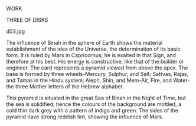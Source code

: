 WORK

THREE OF DISKS

d03.jpg

The influence of Binah in the sphere of Earth shows the material establishment of the idea of the Universe, the
determination of its basic form. It is ruled by Mars in Capricornus; he is exalted in that Sign, and therefore at his
best. His energy is constructive, like that of the builder or engineer. The card represents a pyramid viewed from above
the apex. The base is formed by three wheels-Mercury, Sulphur, and Salt; Sattvas, Rajas, and Tamas in the Hindu system;
Aleph, Shin, and Mem-Air, Fire, and Water-the three Mother letters of the Hebrew alphabet.

This pyramid is situated in the great Sea of Binah in the Night of Time, but the sea is solidified; hence the colours of
the background are mottled, a cold thin dark grey with a pattern of indigo and green. The sides of the pyramid have 
strong reddish tint, showing the influence of Mars.
